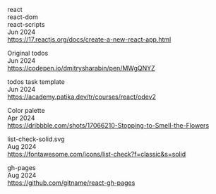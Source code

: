 react
<br>react-dom
<br>react-scripts
<br>Jun 2024
<br><https://17.reactjs.org/docs/create-a-new-react-app.html>

Original todos
<br>Jun 2024
<br><https://codepen.io/dmitrysharabin/pen/MWgQNYZ>

todos task template
<br>Jun 2024
<br><https://academy.patika.dev/tr/courses/react/odev2>

Color palette
<br>Apr 2024
<br><https://dribbble.com/shots/17066210-Stopping-to-Smell-the-Flowers>

list-check-solid.svg
<br>Aug 2024
<br><https://fontawesome.com/icons/list-check?f=classic&s=solid>

gh-pages
<br>Aug 2024
<br><https://github.com/gitname/react-gh-pages>
